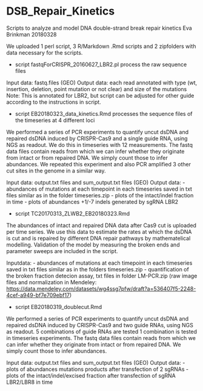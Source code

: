 # DSB_Repair_Kinetics
Scripts to analyze and model DNA double-strand break repair kinetics
Eva Brinkman 20180328

We uploaded 1 perl script, 3 R/Markdown .Rmd scripts and 2 zipfolders with data necessary for the scripts.

- script fastqForCRISPR_20160627_LBR2.pl process the raw sequence files 

Input data: 	fastq.files (GEO)
Output data:	each read annotated with type (wt, insertion, deletion, point mutation or not clear) and size of the mutations
Note:		This is annotated for LBR2, but script can be adjusted for other guide according to the instructions in script.

 
- script EB20180323_data_kinetics.Rmd processes the sequence files of the timeseries at 4 different loci

We performed a series of PCR experiments to quantify uncut dsDNA and repaired dsDNA induced by CRISPR-Cas9 and a single guide RNA, using NGS as readout. 
We do this in timeseries with 12 measurements. The fastq data files contain reads from which we can infer whether they originate from intact or from repaired DNA. We simply count those to infer abundances.
We repeated this experiment and also PCR amplified 3 other cut sites in the genome in a similar way.

Input data: 	output.txt files  and sum_output.txt files (GEO)
Output data: 	- abundances of mutations at each timepoint in each timeseries saved in txt files similar as in the folder timeseries.zip
		- plots of the intact/indel fraction in time
		- plots of abundances +1/-7 indels generated by sgRNA LBR2


- script TC20170313_ZLWB2_EB20180323.Rmd

The abundances of intact and repaired DNA data after Cas9 cut is uploaded per time series. 
We use this data to estimate the rates at which the dsDNA is cut and is repaired by different DNA repair pathways by mathematelical modelling.
Validation of the model by measuring the broken ends and parameter sweeps are included in the script.

Inputdata: 	- abundances of mutations at each timepoint in each timeseries saved in txt files similar as in the folders timeseries.zip
		- quantification of the broken fraction detecion assay, txt files in folder LM-PCR.zip (raw image files and normalization in Mendeley: https://data.mendeley.com/datasets/wg4ssg7pfw/draft?a=536407f5-2248-4cef-a949-bf7e709ebf17)  



- script EB20180319_doublecut.Rmd

We performed a series of PCR experiments to quantify uncut dsDNA and repaired dsDNA induced by CRISPR-Cas9 and two guide RNAs, using NGS as readout. 
5 combinations of guide RNAs are tested
1 combination is tested in timeseries experiments.
The fastq data files contain reads from which we can infer whether they originate from intact or from repaired DNA. We simply count those to infer abundances.

Input data: 	output.txt files  and sum_output.txt files (GEO)
Output data: 	- plots of abundances mutations products after transfection of 2 sgRNAs
		- plots of the intact/indel/excised fraction after transfection of sgRNA LBR2/LBR8 in time

